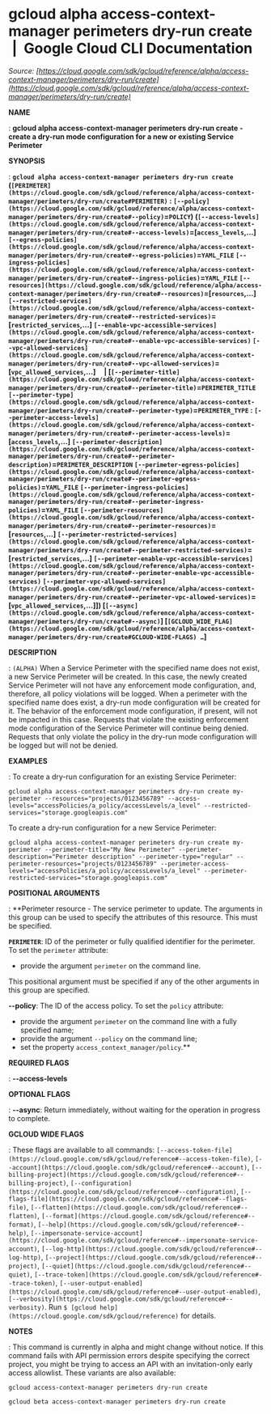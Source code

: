 # gcloud alpha access-context-manager perimeters dry-run create  |  Google Cloud CLI Documentation

*Source: [https://cloud.google.com/sdk/gcloud/reference/alpha/access-context-manager/perimeters/dry-run/create](https://cloud.google.com/sdk/gcloud/reference/alpha/access-context-manager/perimeters/dry-run/create)*

**NAME**

: **gcloud alpha access-context-manager perimeters dry-run create - create a dry-run mode configuration for a new or existing Service         Perimeter**

**SYNOPSIS**

: **`gcloud alpha access-context-manager perimeters dry-run create` (`[PERIMETER](https://cloud.google.com/sdk/gcloud/reference/alpha/access-context-manager/perimeters/dry-run/create#PERIMETER)` : `[--policy](https://cloud.google.com/sdk/gcloud/reference/alpha/access-context-manager/perimeters/dry-run/create#--policy)`=`POLICY`) (`[--access-levels](https://cloud.google.com/sdk/gcloud/reference/alpha/access-context-manager/perimeters/dry-run/create#--access-levels)`=[`access_levels`,…] `[--egress-policies](https://cloud.google.com/sdk/gcloud/reference/alpha/access-context-manager/perimeters/dry-run/create#--egress-policies)`=`YAML_FILE` `[--ingress-policies](https://cloud.google.com/sdk/gcloud/reference/alpha/access-context-manager/perimeters/dry-run/create#--ingress-policies)`=`YAML_FILE` `[--resources](https://cloud.google.com/sdk/gcloud/reference/alpha/access-context-manager/perimeters/dry-run/create#--resources)`=[`resources`,…] `[--restricted-services](https://cloud.google.com/sdk/gcloud/reference/alpha/access-context-manager/perimeters/dry-run/create#--restricted-services)`=[`restricted_services`,…] `[--enable-vpc-accessible-services](https://cloud.google.com/sdk/gcloud/reference/alpha/access-context-manager/perimeters/dry-run/create#--enable-vpc-accessible-services)` `[--vpc-allowed-services](https://cloud.google.com/sdk/gcloud/reference/alpha/access-context-manager/perimeters/dry-run/create#--vpc-allowed-services)`=[`vpc_allowed_services`,…]     | [`[--perimeter-title](https://cloud.google.com/sdk/gcloud/reference/alpha/access-context-manager/perimeters/dry-run/create#--perimeter-title)`=`PERIMETER_TITLE` `[--perimeter-type](https://cloud.google.com/sdk/gcloud/reference/alpha/access-context-manager/perimeters/dry-run/create#--perimeter-type)`=`PERIMETER_TYPE` : `[--perimeter-access-levels](https://cloud.google.com/sdk/gcloud/reference/alpha/access-context-manager/perimeters/dry-run/create#--perimeter-access-levels)`=[`access_levels`,…] `[--perimeter-description](https://cloud.google.com/sdk/gcloud/reference/alpha/access-context-manager/perimeters/dry-run/create#--perimeter-description)`=`PERIMETER_DESCRIPTION` `[--perimeter-egress-policies](https://cloud.google.com/sdk/gcloud/reference/alpha/access-context-manager/perimeters/dry-run/create#--perimeter-egress-policies)`=`YAML_FILE` `[--perimeter-ingress-policies](https://cloud.google.com/sdk/gcloud/reference/alpha/access-context-manager/perimeters/dry-run/create#--perimeter-ingress-policies)`=`YAML_FILE` `[--perimeter-resources](https://cloud.google.com/sdk/gcloud/reference/alpha/access-context-manager/perimeters/dry-run/create#--perimeter-resources)`=[`resources`,…] `[--perimeter-restricted-services](https://cloud.google.com/sdk/gcloud/reference/alpha/access-context-manager/perimeters/dry-run/create#--perimeter-restricted-services)`=[`restricted_services`,…] `[--perimeter-enable-vpc-accessible-services](https://cloud.google.com/sdk/gcloud/reference/alpha/access-context-manager/perimeters/dry-run/create#--perimeter-enable-vpc-accessible-services)` `[--perimeter-vpc-allowed-services](https://cloud.google.com/sdk/gcloud/reference/alpha/access-context-manager/perimeters/dry-run/create#--perimeter-vpc-allowed-services)`=[`vpc_allowed_services`,…]]) [`[--async](https://cloud.google.com/sdk/gcloud/reference/alpha/access-context-manager/perimeters/dry-run/create#--async)`] [`[GCLOUD_WIDE_FLAG](https://cloud.google.com/sdk/gcloud/reference/alpha/access-context-manager/perimeters/dry-run/create#GCLOUD-WIDE-FLAGS) …`]**

**DESCRIPTION**

: `(ALPHA)` When a Service Perimeter with the specified name does not
exist, a new Service Perimeter will be created. In this case, the newly created
Service Perimeter will not have any enforcement mode configuration, and,
therefore, all policy violations will be logged.
When a perimeter with the specified name does exist, a dry-run mode
configuration will be created for it. The behavior of the enforcement mode
configuration, if present, will not be impacted in this case. Requests that
violate the existing enforcement mode configuration of the Service Perimeter
will continue being denied. Requests that only violate the policy in the dry-run
mode configuration will be logged but will not be denied.

**EXAMPLES**

: To create a dry-run configuration for an existing Service Perimeter:

```
gcloud alpha access-context-manager perimeters dry-run create my-perimeter --resources="projects/0123456789" --access-levels="accessPolicies/a_policy/accessLevels/a_level" --restricted-services="storage.googleapis.com"
```

To create a dry-run configuration for a new Service Perimeter:

```
gcloud alpha access-context-manager perimeters dry-run create my-perimeter --perimeter-title="My New Perimeter" --perimeter-description="Perimeter description" --perimeter-type="regular" --perimeter-resources="projects/0123456789" --perimeter-access-levels="accessPolicies/a_policy/accessLevels/a_level" --perimeter-restricted-services="storage.googleapis.com"
```

**POSITIONAL ARGUMENTS**

: **Perimeter resource - The service perimeter to update. The arguments in this
group can be used to specify the attributes of this resource.
This must be specified.

**`PERIMETER`**:
ID of the perimeter or fully qualified identifier for the perimeter.
To set the `perimeter` attribute:

- provide the argument `perimeter` on the command line.

This positional argument must be specified if any of the other arguments in this
group are specified.

**--policy**:
The ID of the access policy.
To set the `policy` attribute:

- provide the argument `perimeter` on the command line with a fully
specified name;
- provide the argument `--policy` on the command line;
- set the property `access_context_manager/policy`.**

**REQUIRED FLAGS**

: **--access-levels**

**OPTIONAL FLAGS**

: **--async**:
Return immediately, without waiting for the operation in progress to complete.

**GCLOUD WIDE FLAGS**

: These flags are available to all commands: `[--access-token-file](https://cloud.google.com/sdk/gcloud/reference#--access-token-file)`,
`[--account](https://cloud.google.com/sdk/gcloud/reference#--account)`, `[--billing-project](https://cloud.google.com/sdk/gcloud/reference#--billing-project)`,
`[--configuration](https://cloud.google.com/sdk/gcloud/reference#--configuration)`,
`[--flags-file](https://cloud.google.com/sdk/gcloud/reference#--flags-file)`,
`[--flatten](https://cloud.google.com/sdk/gcloud/reference#--flatten)`, `[--format](https://cloud.google.com/sdk/gcloud/reference#--format)`, `[--help](https://cloud.google.com/sdk/gcloud/reference#--help)`, `[--impersonate-service-account](https://cloud.google.com/sdk/gcloud/reference#--impersonate-service-account)`,
`[--log-http](https://cloud.google.com/sdk/gcloud/reference#--log-http)`,
`[--project](https://cloud.google.com/sdk/gcloud/reference#--project)`, `[--quiet](https://cloud.google.com/sdk/gcloud/reference#--quiet)`, `[--trace-token](https://cloud.google.com/sdk/gcloud/reference#--trace-token)`, `[--user-output-enabled](https://cloud.google.com/sdk/gcloud/reference#--user-output-enabled)`,
`[--verbosity](https://cloud.google.com/sdk/gcloud/reference#--verbosity)`.
Run `$ [gcloud help](https://cloud.google.com/sdk/gcloud/reference)` for details.

**NOTES**

: This command is currently in alpha and might change without notice. If this
command fails with API permission errors despite specifying the correct project,
you might be trying to access an API with an invitation-only early access
allowlist. These variants are also available:

```
gcloud access-context-manager perimeters dry-run create
```

```
gcloud beta access-context-manager perimeters dry-run create
```